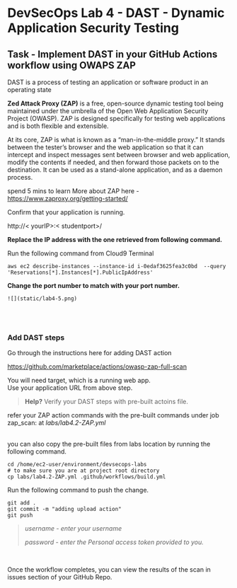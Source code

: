 # DevSecOps Lab 4 - DAST - Dynamic Application Security Testing

## Task - Implement DAST in your GitHub Actions workflow using OWAPS ZAP

<p>
 DAST is a process of testing an application or software product in an operating state

**Zed Attack Proxy (ZAP)** is a free, open-source dynamic testing tool being maintained under the umbrella of the Open Web Application Security Project (OWASP). ZAP is designed specifically for testing web applications and is both flexible and extensible.

At its core, ZAP is what is known as a “man-in-the-middle proxy.” It stands between the tester’s browser and the web application so that it can intercept and inspect messages sent between browser and web application, modify the contents if needed, and then forward those packets on to the destination. It can be used as a stand-alone application, and as a daemon process.

spend 5 mins to learn More about ZAP here - https://www.zaproxy.org/getting-started/ 

Confirm that your application is running. 

http://< yourIP>:< studentport>/

 **Replace the IP address with the one retrieved from following command.**

Run the following command from Cloud9 Terminal

`aws ec2 describe-instances --instance-id i-0edaf3625fea3c0bd  --query 'Reservations[*].Instances[*].PublicIpAddress'`

**Change the port number to match with your port number.**

    ![](static/lab4-5.png)


<br><br>
### Add DAST steps ###

Go through the instructions here for adding DAST action

https://github.com/marketplace/actions/owasp-zap-full-scan 

You will need target, which is a running web app.  
Use your application URL from above step.

> **Help?** Verify your DAST steps with pre-built actoins file. 

refer your ZAP action commands with the pre-built commands under job   
zap_scan: at <i> labs/lab4.2-ZAP.yml </i>

<br>
you can also copy the pre-built files from labs location by running the following command. 

```
cd /home/ec2-user/environment/devsecops-labs
# to make sure you are at project root directory
cp labs/lab4.2-ZAP.yml .github/workflows/build.yml
```

Run the following command to push the change. 

```
git add .
git commit -m "adding upload action"
git push 
```
>*username - enter your username* </p>
>*password - enter the Personal access token provided to you.*

<br>

Once the workflow completes, you can view the results of the scan in issues section of your GitHub Repo.

<!-- <screenshot> -->